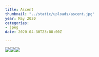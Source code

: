 ```yaml
---
title: Ascent
thumbnail: "../static/uploads/ascent.jpg"
year: May 2020
categories:
- jpeg
date: 2020-04-30T23:00:00Z

---
```

![](/uploads/ebce4060883469.5aa7c8a544058.gif)![](/uploads/e9becf60883469.5a5cf1e6c8f3f.gif)![](/uploads/1aff4160883469.5a5cfd03c56af.gif)